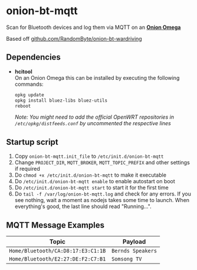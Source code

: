 # onion-bt-mqtt
Scan for Bluetooth devices and log them via MQTT on an **[Onion Omega](https://onion.io/)**

Based off [github.com/RandomByte/onion-bt-wardriving](https://github.com/RandomByte/onion-bt-wardriving)

## Dependencies
* **hcitool**  
    On an Onion Omega this can be installed by executing the following commands:
	```sh
	opkg update
	opkg install bluez-libs bluez-utils
	reboot
	```
	*Note: You might need to add the official OpenWRT repositories in `/etc/opkg/distfeeds.conf` by uncommented the respective lines*

## Startup script
1. Copy `onion-bt-mqtt.init_file` to `/etc/init.d/onion-bt-mqtt`
1. Change `PROJECT_DIR`, `MQTT_BROKER`, `MQTT_TOPIC_PREFIX` and other settings if required
1. Do `chmod +x /etc/init.d/onion-bt-mqtt` to make it executable
1. Do `/etc/init.d/onion-bt-mqtt enable` to enable autostart on boot
1. Do `/etc/init.d/onion-bt-mqtt start` to start it for the first time
1. Do `tail -f /var/log/onion-bt-mqtt.log` and check for any errors. If you see nothing, wait a moment as nodejs takes some time to launch. When everything's good, the last line should read "Running...".

## MQTT Message Examples

| Topic        | Payload
| ------------- |-------------|
| `Home/Bluetooth/CA:D8:17:E3:C1:1B` | `Bernds Speakers` |
| `Home/Bluetooth/E2:27:DE:F2:C7:B1` | `Somsong TV` |
